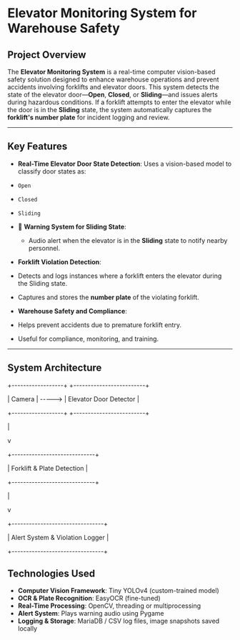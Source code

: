#  Elevator Monitoring System for Warehouse Safety

##  Project Overview

The **Elevator Monitoring System** is a real-time computer vision-based safety solution designed to enhance warehouse operations and prevent accidents involving forklifts and elevator doors. This system detects the state of the elevator door—**Open**, **Closed**, or **Sliding**—and issues alerts during hazardous conditions. If a forklift attempts to enter the elevator while the door is in the **Sliding** state, the system automatically captures the **forklift's number plate** for incident logging and review.

---

##  Key Features

-  **Real-Time Elevator Door State Detection**: Uses a vision-based model to classify door states as:
  - `Open`
  - `Closed`
  - `Sliding`

- 🚨 **Warning System for Sliding State**:
  - Audio alert when the elevator is in the **Sliding** state to notify nearby personnel.
  
-  **Forklift Violation Detection**:
  - Detects and logs instances where a forklift enters the elevator during the Sliding state.
  - Captures and stores the **number plate** of the violating forklift.

-  **Warehouse Safety and Compliance**:
  - Helps prevent accidents due to premature forklift entry.
  - Useful for compliance, monitoring, and training.

---

##  System Architecture

+------------------+ +-------------------------+

|  Camera | -----> | Elevator Door Detector |

+------------------+ +-------------------------+

|

v

+-----------------------------+

| Forklift & Plate Detection |

+-----------------------------+

|

v

+--------------------------------+

| Alert System & Violation Logger |

+--------------------------------+


##  Technologies Used

- **Computer Vision Framework**: Tiny YOLOv4 (custom-trained model)
- **OCR & Plate Recognition**: EasyOCR (fine-tuned)
- **Real-Time Processing**: OpenCV, threading or multiprocessing
- **Alert System**: Plays warning audio using Pygame 
- **Logging & Storage**: MariaDB / CSV log files, image snapshots saved locally
